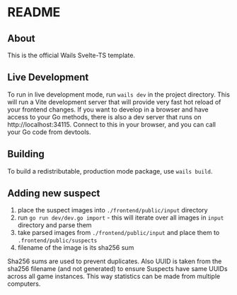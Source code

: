 # README

## About

This is the official Wails Svelte-TS template.

## Live Development

To run in live development mode, run `wails dev` in the project directory. This will run a Vite development
server that will provide very fast hot reload of your frontend changes. If you want to develop in a browser
and have access to your Go methods, there is also a dev server that runs on http://localhost:34115. Connect
to this in your browser, and you can call your Go code from devtools.

## Building

To build a redistributable, production mode package, use `wails build`.

## Adding new suspect

1. place the suspect images into `./frontend/public/input` directory
2. run `go run dev/dev.go import` - this will iterate over all images in `input` directory and parse them
3. take parsed images from `./frontend/public/input` and place them to `.frontend/public/suspects`
4. filename of the image is its sha256 sum

Sha256 sums are used to prevent duplicates.
Also UUID is taken from the sha256 filename (and not generated) to ensure Suspects have same UUIDs across all game instances.
This way statistics can be made from multiple computers.

